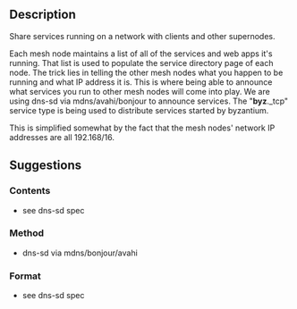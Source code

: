 ## Description

Share services running on a network with clients and other supernodes.

Each mesh node maintains a list of all of the services and web apps it's
running. That list is used to populate the service directory page of
each node. The trick lies in telling the other mesh nodes what you
happen to be running and what IP address it is. This is where being able
to announce what services you run to other mesh nodes will come into
play. We are using dns-sd via mdns/avahi/bonjour to announce services.
The "__byz__._tcp" service type is being used to distribute
services started by byzantium.

This is simplified somewhat by the fact that the mesh nodes' network IP
addresses are all 192.168/16.

## Suggestions

### Contents

- see dns-sd spec

### Method

- dns-sd via mdns/bonjour/avahi

### Format

- see dns-sd spec
